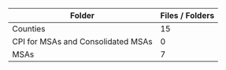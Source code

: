 | Folder                             |   Files / Folders |
|------------------------------------|-------------------|
| Counties                           |                15 |
| CPI for MSAs and Consolidated MSAs |                 0 |
| MSAs                               |                 7 |